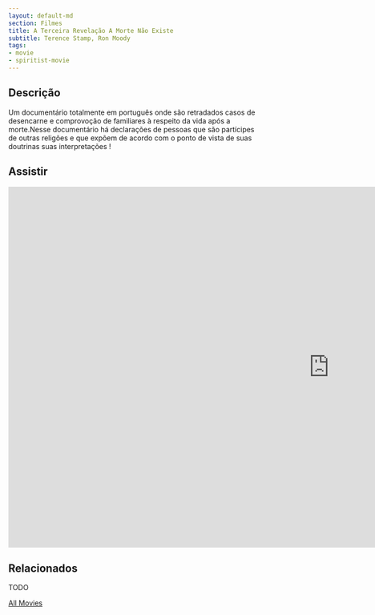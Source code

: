 ```yaml
---
layout: default-md
section: Filmes
title: A Terceira Revelação A Morte Não Existe
subtitle: Terence Stamp, Ron Moody
tags: 
- movie
- spiritist-movie
---
```


## Descrição
Um documentário totalmente em português onde são retradados casos de desencarne e comprovoção de familiares à respeito da vida após a morte.Nesse documentário há declarações de pessoas que são partícipes de outras religões e que expõem de acordo com o ponto de vista de suas doutrinas suas interpretações ! 

## Assistir
<iframe width="1280" height="720" src="https://www.youtube.com/embed/34fxElpP3Tc" frameborder="0" allow="accelerometer; autoplay; encrypted-media; gyroscope; picture-in-picture" allowfullscreen></iframe>


## Relacionados
TODO


<a href="/movies" class="button">All Movies</a>